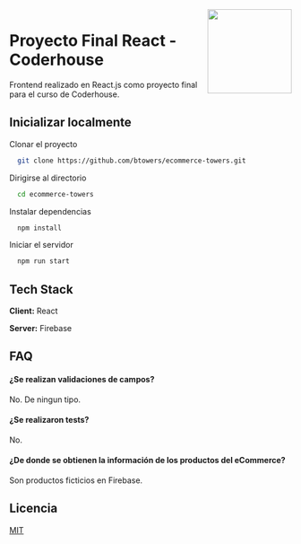 <img src="https://upload.wikimedia.org/wikipedia/commons/thumb/4/47/React.svg/1200px-React.svg.png" width="150px" align="right" />

# Proyecto Final React - Coderhouse

Frontend realizado en React.js como proyecto final para el curso de Coderhouse.



## Inicializar localmente

Clonar el proyecto

```bash
  git clone https://github.com/btowers/ecommerce-towers.git
```

Dirigirse al directorio

```bash
  cd ecommerce-towers
```

Instalar dependencias

```bash
  npm install
```

Iniciar el servidor

```bash
  npm run start
```


## Tech Stack

**Client:** React

**Server:** Firebase


## FAQ

#### ¿Se realizan validaciones de campos?

No. De ningun tipo.

#### ¿Se realizaron tests?

No.

#### ¿De donde se obtienen la información de los productos del eCommerce?

Son productos ficticios en Firebase.


## Licencia

[MIT](https://choosealicense.com/licenses/mit/)


